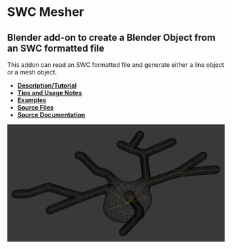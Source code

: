 # SWC Mesher

## Blender add-on to create a Blender Object from an SWC formatted file

This addon can read an SWC formatted file and generate either a line object or a mesh object.

* **[Description/Tutorial](files/description)**
* **[Tips and Usage Notes](files/notes)**
* **[Examples](files/examples)**
* **[Source Files](files/source)**
* **[Source Documentation](http://mcellteam.github.io/libMCellPP/)**

![Mesh](files/images/P40-DEV360_mesh_center.png?raw=true "Meshed Neuron")

